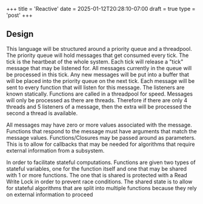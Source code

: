 +++
title = 'Reactive'
date = 2025-01-12T20:28:10-07:00
draft = true
type = 'post'
+++





## Design

This language will be structured around a priority queue and a threadpool.
The priority queue will hold messages that get consumed every tick. The tick is the heartbeat of the whole system. Each tick will release a "tick" message that may be listened for.
All messages currently in the queue will be processed in this tick. Any new messages will be put into a buffer that will be placed into the priority queue on the next tick.
Each message will be sent to every function that will listen for this message. The listeners are known statically.
Functions are called in a threadpool for speed. Messages will only be processed as there are threads. Therefore if there are only 4 threads and 5 listeners of a message, then the extra will be processed the second a thread is available.

All messages may have zero or more values associated with the message. Functions that respond to the message must have arguments that match the message values.
Functions/Closures may be passed around as parameters. This is to allow for callbacks that may be needed for algorithms that require external information from a subsystem.

In order to facilitate stateful computations. Functions are given two types of stateful variables, one for the function itself and one that may be shared with 1 or more functions. The one that is shared is protected with a Read Write Lock in order to prevent race conditions.
The shared state is to allow for stateful algorithms that are split into multiple functions because they rely on external information to proceed
